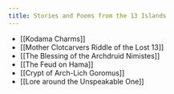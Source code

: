 ```yaml
---
title: Stories and Poems from the 13 Islands
---
```

- [[Kodama Charms]]
- [[Mother Clotcarvers Riddle of the Lost 13]]
- [[The Blessing of the Archdruid Nimistes]]
- [[The Feud on Hama]]
- [[Crypt of Arch-Lich Goromus]]
- [[Lore around the Unspeakable One]]